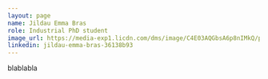 ```yaml
---
layout: page
name: Jildau Emma Bras
role: Industrial PhD student
image_url: https://media-exp1.licdn.com/dms/image/C4E03AQGbsA6p8nIMkQ/profile-displayphoto-shrink_800_800/0/1517529973222?e=1643846400&v=beta&t=s_DDeGiI7nhz-avOXBB7br0o1_EmtCwb4P2zreHBJk8
linkedin: jildau-emma-bras-36138b93
---
```

blablabla
